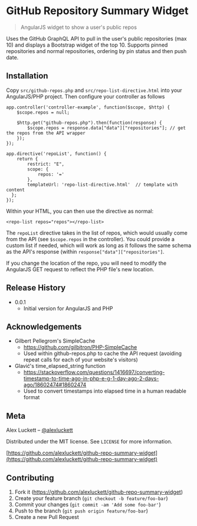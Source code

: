 # GitHub Repository Summary Widget
> AngularJS widget to show a user's public repos

Uses the GitHub GraphQL API to pull in the user's public repositories (max 10) and displays a Bootstrap widget of the top 10. Supports pinned repositories and normal repositories, ordering by pin status and then push date.

## Installation
Copy `src/github-repos.php` and `src/repo-list-directive.html` into your AngularJS/PHP project. Then configure your controller as follows

```
app.controller('controller-example', function($scope, $http) {
    $scope.repos = null;

    $http.get("github-repos.php").then(function(response) {
        $scope.repos = response.data["data"]["repositories"]; // get the repos from the API wrapper
    });
});

app.directive('repoList', function() {
    return {
        restrict: "E",
        scope: {
            repos: '='
        },
        templateUrl: 'repo-list-directive.html'  // template with content
  }; 
});
```

Within your HTML, you can then use the directive as normal:

```
<repo-list repos="repos"></repo-list>
```

The `repoList` directive takes in the list of repos, which would usually come from the API (see `$scope.repos` in the controller). You could provide a custom list if needed, which will work as long as it follows the same schema as the API's response (within `response["data"]["repositories"]`.

If you change the location of the repo, you will need to modify the AngularJS GET request to reflect the PHP file's new location.

## Release History
* 0.0.1
    * Initial version for AngularJS and PHP
    
## Acknowledgements
* Gilbert Pellegrom's SimpleCache
    * https://github.com/gilbitron/PHP-SimpleCache
    * Used within github-repos.php to cache the API request (avoiding repeat calls for each of your website's visitors)
* Glavić's time_elapsed_string function
    * https://stackoverflow.com/questions/1416697/converting-timestamp-to-time-ago-in-php-e-g-1-day-ago-2-days-ago/18602474#18602474
    * Used to convert timestamps into elapsed time in a human readable format

## Meta
Alex Luckett – [@alexluckett](https://twitter.com/alexluckett)

Distributed under the MIT license. See ``LICENSE`` for more information.

[https://github.com/alexluckett/github-repo-summary-widget](https://github.com/alexluckett/github-repo-summary-widget)

## Contributing
1. Fork it (<https://github.com/alexluckett/github-repo-summary-widget>)
2. Create your feature branch (`git checkout -b feature/foo-bar`)
3. Commit your changes (`git commit -am 'Add some foo-bar'`)
4. Push to the branch (`git push origin feature/foo-bar`)
5. Create a new Pull Request
